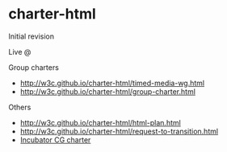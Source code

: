 # charter-html

Initial revision

Live @ 

Group charters
 * http://w3c.github.io/charter-html/timed-media-wg.html
 * http://w3c.github.io/charter-html/group-charter.html

Others
 * http://w3c.github.io/charter-html/html-plan.html
 * http://w3c.github.io/charter-html/request-to-transition.html
 * [Incubator CG charter](https://wicg.github.io/admin/charter.html)
